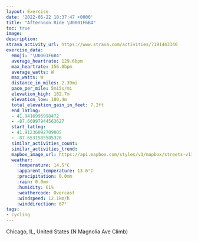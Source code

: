 ```yaml
---
layout: Exercise
date: '2022-05-22 18:37:47 +0000'
title: "Afternoon Ride \U0001F6B4"
toc: true
image:
description:
strava_activity_url: https://www.strava.com/activities/7191443340
exercise_data:
  emoji: "\U0001F6B4"
  average_heartrate: 129.6bpm
  max_heartrate: 156.0bpm
  average_watts: W
  max_watts: W
  distance_in_miles: 2.39mi
  pace_per_mile: 5m15s/mi
  elevation_high: 182.7m
  elevation_low: 180.4m
  total_elevation_gain_in_feet: 7.2ft
  end_latlng:
  - 41.9416995998472
  - -87.66997944563627
  start_latlng:
  - 41.91236092709005
  - -87.6531585585326
  similar_activities_count:
  similar_activities_trend:
  mapbox_image_url: https://api.mapbox.com/styles/v1/mapbox/streets-v11/static/path-5+787af2-1.0(g_y~Ffw~uOCGKCcB%40iBHWFOJg%40z%40%7DBlD_B%7CBmChEgArA%5Df%40uDjGa%40b%40uAdC_BhCwB~Cw%40dAuHjL%5Bb%40QPKDWBeCEqDHcC%3F%7B%40C%7BAF_CFuA%40e%40EaENgD%40%7DBNmBByA%3Fq%40GmAFuDHeH%40kCEq%40FeBDgC%3FcGNcB%3Fy%40BMHQXWTSHIHo%40x%40cBjCkCpDKVm%40dAcBfCcAbBsBtC%5Bl%40URmCfBcFrCGDAJ),pin-s-s+e5b22e(-87.65316,41.91236),pin-s-f+89ae00(-87.66998000000002,41.941690000000015)/auto/800x800?access_token=pk.eyJ1Ijoiam9zaGJlY2ttYW4iLCJhIjoiY205eWR2aDd1MWZ6djJrbXc4a3M0bWZleiJ9.XiG9OWkNcZk2QzjJbxLB4A
  weather:
    :temperature: 14.5°C
    :apparent_temperature: 13.6°C
    :precipitation: 0.0mm
    :rain: 0.0mm
    :humidity: 61%
    :weathercode: Overcast
    :windspeed: 12.1km/h
    :winddirection: 67°
tags:
- cycling
---
```

Chicago, IL, United States (N Magnolia Ave Climb)
